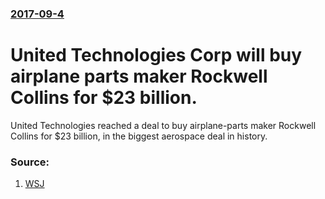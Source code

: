 ### [2017-09-4](/news/2017/09/4/index.md)

# United Technologies Corp will buy airplane parts maker Rockwell Collins for $23 billion. 

United Technologies reached a deal to buy airplane-parts maker Rockwell Collins for $23 billion, in the biggest aerospace deal in history.


### Source:

1. [WSJ](https://www.wsj.com/articles/united-technologies-to-buy-rockwell-collins-for-23-billion-1504565107?mod=djemalertNEWS)
